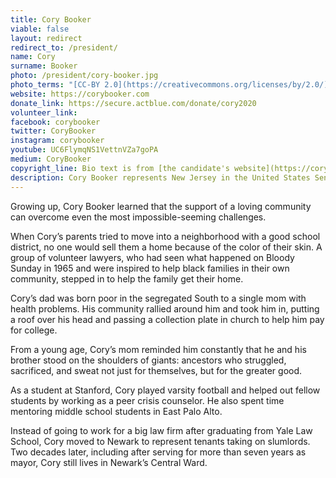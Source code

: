 ```yaml
---
title: Cory Booker
viable: false
layout: redirect
redirect_to: /president/
name: Cory
surname: Booker
photo: /president/cory-booker.jpg
photo_terms: "[CC-BY 2.0](https://creativecommons.org/licenses/by/2.0/) [photo](https://commons.wikimedia.org/wiki/File:Senator_Booker_Meets_with_Judge_Garland_(26396442725).jpg) by [Senate Democrats](https://www.flickr.com/people/32619231@N02)"
website: https://corybooker.com
donate_link: https://secure.actblue.com/donate/cory2020
volunteer_link:
facebook: corybooker
twitter: CoryBooker
instagram: corybooker
youtube: UC6FlymqNS1VettnVZa7goPA
medium: CoryBooker
copyright_line: Bio text is from [the candidate's website](https://corybooker.com) and is &copy;2019 CORY 2020.
description: Cory Booker represents New Jersey in the United States Senate, where he co-sponsored the Employment Non-Discrimination Act and the Respect for Marriage Act. He supports women's rights, affirmative action and single-payer healthcare.
---
```

Growing up, Cory Booker learned that the support of a loving community can overcome even the most impossible-seeming challenges.

When Cory’s parents tried to move into a neighborhood with a good school district, no one would sell them a home because of the color of their skin. A group of volunteer lawyers, who had seen what happened on Bloody Sunday in 1965 and were inspired to help black families in their own community, stepped in to help the family get their home.

Cory’s dad was born poor in the segregated South to a single mom with health problems. His community rallied around him and took him in, putting a roof over his head and passing a collection plate in church to help him pay for college.

From a young age, Cory’s mom reminded him constantly that he and his brother stood on the shoulders of giants: ancestors who struggled, sacrificed, and sweat not just for themselves, but for the greater good.

As a student at Stanford, Cory played varsity football and helped out fellow students by working as a peer crisis counselor. He also spent time mentoring middle school students in East Palo Alto.

Instead of going to work for a big law firm after graduating from Yale Law School, Cory moved to Newark to represent tenants taking on slumlords. Two decades later, including after serving for more than seven years as mayor, Cory still lives in Newark’s Central Ward.
